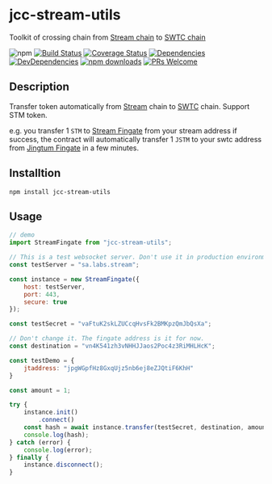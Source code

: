 <!-- markdownlint-disable MD024 -->

# jcc-stream-utils

Toolkit of crossing chain from [Stream chain](https://labs.stream/cn/) to [SWTC chain](http://www.swtc.top/#/)

![npm](https://img.shields.io/npm/v/jcc-stream-utils.svg)
[![Build Status](https://travis-ci.com/JCCDex/jcc-stream-utils.svg?branch=master)](https://travis-ci.com/JCCDex/jcc-stream-utils)
[![Coverage Status](https://coveralls.io/repos/github/JCCDex/jcc-stream-utils/badge.svg?branch=master)](https://coveralls.io/github/JCCDex/jcc-stream-utils?branch=master)
[![Dependencies](https://img.shields.io/david/JCCDex/jcc-stream-utils.svg?style=flat-square)](https://david-dm.org/JCCDex/jcc-stream-utils)
[![DevDependencies](https://img.shields.io/david/dev/JCCDex/jcc-stream-utils.svg?style=flat-square)](https://david-dm.org/JCCDex/jcc-stream-utils?type=dev)
[![npm downloads](https://img.shields.io/npm/dm/jcc-stream-utils.svg)](http://npm-stat.com/charts.html?package=jcc-stream-utils)
[![PRs Welcome](https://img.shields.io/badge/PRs-welcome-brightgreen.svg?style=flat-square)](http://makeapullrequest.com)

## Description

Transfer token automatically from [Stream](https://labs.stream/cn/) chain to [SWTC](http://www.swtc.top/#/) chain. Support STM token.

e.g. you transfer 1 `STM` to [Stream Fingate](https://graph.labs.stream/#/graph/vn4K541zh3vNHHJJaos2Poc4z3RiMHLHcK) from your stream address if success, the contract will automatically transfer 1 `JSTM` to your swtc address from [Jingtum Fingate](https://explorec9d536e.jccdex.cn/#/wallet/?wallet=japp9xxt2VHpRwHsoa76GWoQj1VdsjcZQJ) in a few minutes.

## Installtion

```shell
npm install jcc-stream-utils
```

## Usage

```javascript
// demo
import StreamFingate from "jcc-stream-utils";

// This is a test websocket server. Don't use it in production environment.
const testServer = "sa.labs.stream";

const instance = new StreamFingate({
    host: testServer,
    port: 443,
    secure: true
});

const testSecret = "vaFtuK2skLZUCcqHvsFk2BMKpzQmJbQsXa";

// Don't change it. The fingate address is it for now.
const destination = "vn4K541zh3vNHHJJaos2Poc4z3RiMHLHcK";

const testDemo = {
    jtaddress: "jpgWGpfHz8GxqUjz5nb6ej8eZJQtiF6KhH"
}

const amount = 1;

try {
    instance.init()
        .connect()
    const hash = await instance.transfer(testSecret, destination, amount, testDemo);
    console.log(hash);
} catch (error) {
    console.log(error);
} finally {
    instance.disconnect();
}
```
